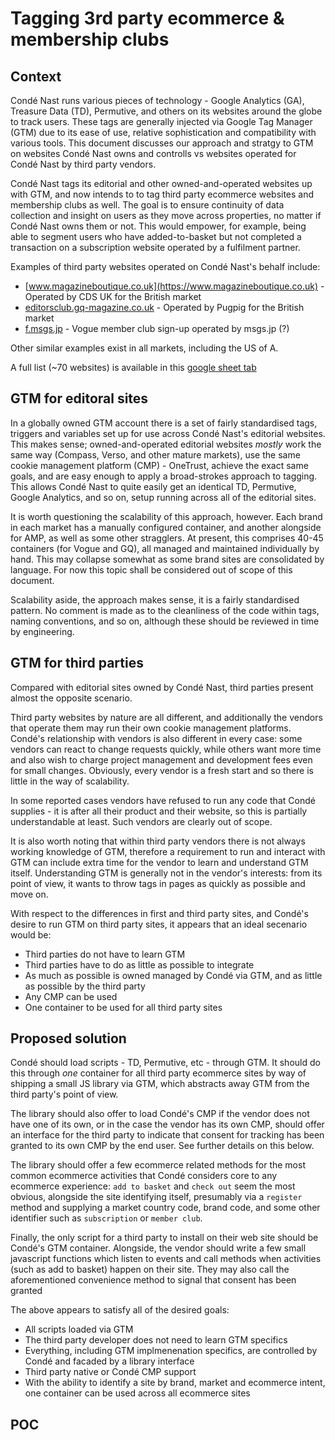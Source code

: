 # Tagging 3rd party ecommerce & membership clubs

## Context

Condé Nast runs various pieces of technology - Google Analytics (GA), Treasure Data (TD), Permutive, and
others on its websites around the globe to track users. These tags are generally injected via Google Tag
Manager (GTM) due to its ease of use, relative sophistication and compatibility with various tools.
This document discusses our approach and stratgy to GTM on websites Condé Nast owns and controlls vs
websites operated for Condé Nast by third party vendors.

Condé Nast tags its editorial and other owned-and-operated websites up with GTM, and now intends to to tag
third party ecommerce websites and membership clubs as well. The goal is to ensure continuity of data
collection and insight on users as they move across properties, no matter if Condé Nast owns them or not.
This would empower, for example, being able to segment users who have added-to-basket but not completed
a transaction on a subscription website operated by a fulfilment partner.

Examples of third party websites operated on Condé Nast's behalf include:

- [www.magazineboutique.co.uk](https://www.magazineboutique.co.uk) - Operated by CDS UK for the British market
- [editorsclub.gq-magazine.co.uk](https://editorsclub.gq-magazine.co.uk) - Operated by Pugpig for the British market
- [f.msgs.jp](https://f.msgs.jp/webapp/form/16237_nay_596/index.do?code=lp_member) - Vogue member club sign-up operated by msgs.jp (?)

Other similar examples exist in all markets, including the US of A.

A full list (~70 websites) is available in this [google sheet tab](https://docs.google.com/spreadsheets/d/1MK9H4kmnazwfd0qMUHMlosEm5fT7xHm2wuGiIH1vbgk/edit?ts=5f452e60#gid=1665694749)

## GTM for editoral sites

In a globally owned GTM account there is a set of fairly standardised tags, triggers and variables set up for use
across Condé Nast's editorial websites. This makes sense; owned-and-operated editorial websites _mostly_ work
the same way (Compass, Verso, and other mature markets), use the same cookie management platform (CMP) - OneTrust,
achieve the exact same goals, and are easy enough to  apply a broad-strokes approach to tagging. This allows
Condé Nast to quite easily get an identical TD, Permutive, Google Analytics, and so on, setup running across all of the
editorial sites.

It is worth questioning the scalability of this approach, however. Each brand in each market has a
manually configured container, and another alongside for AMP, as well as some other stragglers. At present, this
comprises 40-45 containers (for Vogue and GQ), all managed and maintained individually by hand. This may collapse
somewhat as some brand sites are consolidated by language. For now this topic shall be considered out of scope of
this document.

Scalability aside, the approach makes sense, it is a fairly standardised pattern. No comment is made as to the cleanliness
of the code within tags, naming conventions, and so on, although these should be reviewed in time by engineering.

## GTM for third parties

Compared with editorial sites owned by Condé Nast, third parties present almost the opposite scenario.

Third party websites by nature are all different, and additionally the vendors that operate them may run their own
cookie management platforms. Condé's relationship with vendors is also different in every case: some vendors
can react to change requests quickly, while others want more time and also wish to charge project management
and development fees even for small changes. Obviously, every vendor is a fresh start and so there is little
in the way of scalability.

In some reported cases vendors have refused to run any code that Condé supplies - it is after all their product and
their website, so this is partially understandable at least. Such vendors are clearly out of scope.

It is also worth noting that within third party vendors there is not always working knowledge of GTM, therefore a requirement
to run and interact with GTM can include extra time for the vendor to learn and understand GTM itself. Understanding GTM
is generally not in the vendor's interests: from its point of view, it wants to throw tags in pages as quickly as possible
and move on.

With respect to the differences in first and third party sites, and Condé's desire to run GTM on third party sites,
it appears that an ideal secenario would be:

* Third parties do not have to learn GTM
* Third parties have to do as little as possible to integrate
* As much as possible is owned managed by Condé via GTM, and as little as possible by the third party
* Any CMP can be used
* One container to be used for all third party sites

## Proposed solution

Condé should load scripts - TD, Permutive, etc - through GTM. It should do this through _one_ container for all
third party ecommerce sites by way of shipping a small JS library via GTM, which abstracts away GTM from the third
party's point of view.

The library should also offer to load Condé's CMP if the vendor does not have one of its own, or in the case the 
vendor has its own CMP, should offer an interface for the third party to indicate that consent for tracking has been
granted to its own CMP by the end user. See further details on this below.

The library should offer a few ecommerce related methods for the most common ecommerce activities that Condé considers
core to any ecommerce experience: `add to basket` and `check out` seem the most obvious, alongside the site identifying
itself, presumably via a `register` method and supplying a market country code, brand code, and some other identifier
such as `subscription` or `member club`.

Finally, the only script for a third party to install on their web site should be Condé's GTM container. Alongside,
the vendor should write a few small javascript functions which listen to events and call methods when activities (such as
add to basket) happen on their site. They may also call the aforementioned convenience method to signal that consent
has been granted 

The above appears to satisfy all of the desired goals:

* All scripts loaded via GTM
* The third party developer does not need to learn GTM specifics
* Everything, including GTM implmenenation specifics, are controlled by Condé and facaded by a library interface
* Third party native or Condé CMP support
* With the ability to identify a site by brand, market and ecommerce intent, one container can be used across all ecommerce sites

## POC
